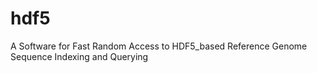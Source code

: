 # hdf5
A Software for Fast Random Access to HDF5_based Reference Genome Sequence Indexing and Querying

